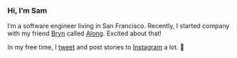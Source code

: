 ### Hi, I’m Sam

I’m a software engineer living in San Francisco. Recently, I started company with my friend [Bryn](https://github.com/superbryntendo) called [Along](https://github.com/alongvideo). Excited about that!

In my free time, I [tweet](https://twitter.com/soffes) and post stories to [Instagram](https://instagram.com/soffes) a lot. 👋
